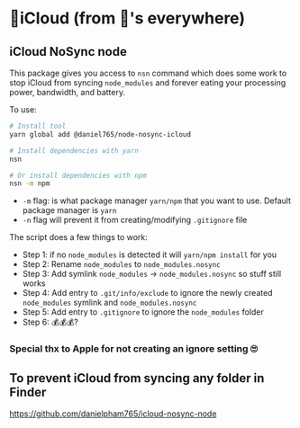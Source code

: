 # 🖕iCloud (from 🔋's everywhere)

## iCloud NoSync node

This package gives you access to `nsn` command which does some work to stop iCloud from syncing `node_modules` and forever eating your processing power, bandwidth, and battery.

To use:

```sh
# Install tool
yarn global add @daniel765/node-nosync-icloud
```
```sh
# Install dependencies with yarn
nsn

# Or install dependencies with npm
nsn -m npm
```
- `-m` flag: is what package manager `yarn/npm` that you want to use. Default  package manager is `yarn`
- `-n` flag will prevent it from creating/modifying `.gitignore` file

The script does a few things to work:

- Step 1: if no `node_modules` is detected it will `yarn/npm install` for you
- Step 2: Rename `node_modules` to `node_modules.nosync`
- Step 3: Add symlink `node_modules` -> `node_modules.nosync` so stuff still works
- Step 4: Add entry to `.git/info/exclude` to ignore the newly created `node_modules` symlink and `node_modules.nosync`
- Step 5: Add entry to `.gitignore` to ignore the `node_modules` folder
- Step 6: 💰💰💰?

### Special thx to Apple for not creating an ignore setting 🙄

## To prevent iCloud from syncing any folder in Finder

https://github.com/danielpham765/icloud-nosync-node
